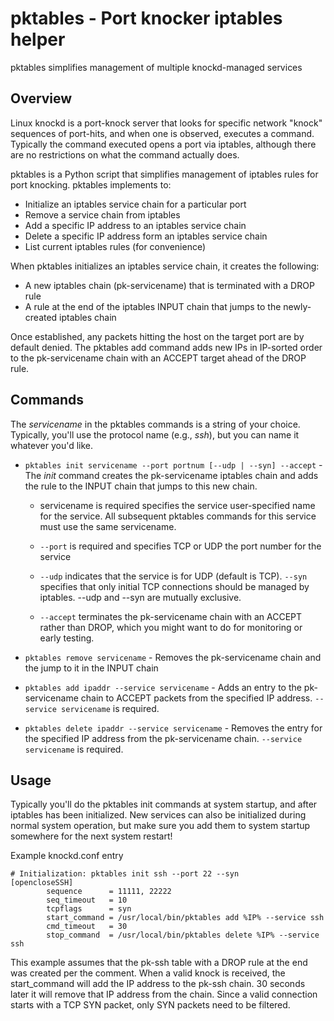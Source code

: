 # pktables - Port knocker iptables helper

pktables simplifies management of multiple knockd-managed services

## Overview

Linux knockd is a port-knock server that looks for specific network "knock" sequences of port-hits, and when one is observed,
executes a command. Typically the command executed opens a port via iptables, although there are no restrictions on what the command
actually does.

pktables is a Python script that simplifies management of iptables rules for port knocking. pktables implements to:

* Initialize an iptables service chain for a particular port
* Remove a service chain from iptables
* Add a specific IP address to an iptables service chain
* Delete a specific IP address form an iptables service chain
* List current iptables rules (for convenience)

When pktables initializes an iptables service chain, it creates the following:

* A new iptables chain (pk-servicename) that is terminated with a DROP rule
* A rule at the end of the iptables INPUT chain that jumps to the newly-created iptables chain

Once established, any packets hitting the host on the target port are by default denied. The pktables add command adds new IPs in IP-sorted order to the pk-servicename chain with an ACCEPT target ahead of the DROP rule.

## Commands

The *servicename* in the pktables commands is a string of your choice. Typically, you'll use the protocol name (e.g., *ssh*), but you can name it whatever you'd like.

* `pktables init servicename --port portnum [--udp | --syn] --accept` - The *init* command creates the pk-servicename iptables chain and adds the rule to the INPUT chain that jumps to this new chain.

    * servicename is required specifies the service user-specified name for the service. All subsequent pktables commands for this service must use the same servicename.

    * `--port` is required and specifies TCP or UDP the port number for the service

    * `--udp` indicates that the service is for UDP (default is TCP). `--syn` specifies that only initial TCP connections should be managed by iptables. --udp and --syn are mutually exclusive.

    * `--accept` terminates the pk-servicename chain with an ACCEPT rather than DROP, which you might want to do for monitoring or early testing.

* `pktables remove servicename` - Removes the pk-servicename chain and the jump to it in the INPUT chain

* `pktables add ipaddr --service servicename` - Adds an entry to the pk-servicename chain to ACCEPT packets from the specified IP address. `--service servicename` is required.

* `pktables delete ipaddr --service servicename` - Removes the entry for the specified IP address from the pk-servicename chain. `--service servicename` is required.

## Usage

Typically you'll do the pktables init commands at system startup, and after iptables has been initialized. New services can also be initialized during normal system operation, but make sure you add them to system startup somewhere for the next system restart!

Example knockd.conf entry

```
# Initialization: pktables init ssh --port 22 --syn
[opencloseSSH]
        sequence      = 11111, 22222
        seq_timeout   = 10
        tcpflags      = syn
        start_command = /usr/local/bin/pktables add %IP% --service ssh
        cmd_timeout   = 30
        stop_command  = /usr/local/bin/pktables delete %IP% --service ssh
```

This example assumes that the pk-ssh table with a DROP rule at the end was created per the comment. When a valid knock is received, the start_command will add the IP address to the pk-ssh chain. 30 seconds later it will remove that IP address from the chain. Since a valid connection starts with a TCP SYN packet, only SYN packets need to be filtered.

